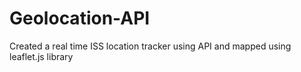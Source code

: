 # Geolocation-API
Created a real time ISS location tracker using API and mapped using leaflet.js library
